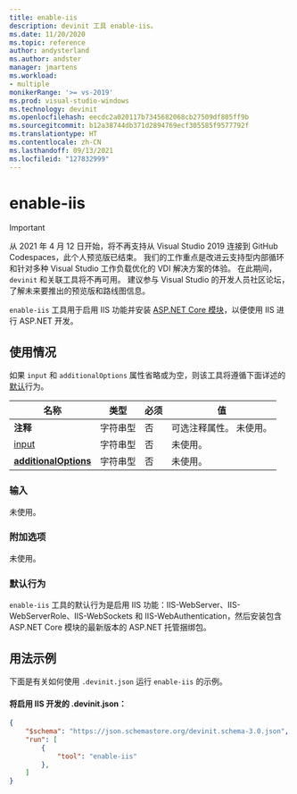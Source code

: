 ```yaml
---
title: enable-iis
description: devinit 工具 enable-iis。
ms.date: 11/20/2020
ms.topic: reference
author: andysterland
ms.author: andster
manager: jmartens
ms.workload:
- multiple
monikerRange: '>= vs-2019'
ms.prod: visual-studio-windows
ms.technology: devinit
ms.openlocfilehash: eecdc2a020117b7345682068cb27509df805ff9b
ms.sourcegitcommit: b12a38744db371d2894769ecf305585f9577792f
ms.translationtype: HT
ms.contentlocale: zh-CN
ms.lasthandoff: 09/13/2021
ms.locfileid: "127832999"
---
```

# <a name="enable-iis"></a>enable-iis

> [!IMPORTANT]
> 从 2021 年 4 月 12 日开始，将不再支持从 Visual Studio 2019 连接到 GitHub Codespaces，此个人预览版已结束。 我们的工作重点是改进云支持型内部循环和针对多种 Visual Studio 工作负载优化的 VDI 解决方案的体验。 在此期间，`devinit` 和关联工具将不再可用。 建议参与 Visual Studio 的开发人员社区论坛，了解未来要推出的预览版和路线图信息。

`enable-iis` 工具用于启用 IIS 功能并安装 [ASP.NET Core 模块](/aspnet/core/host-and-deploy/aspnet-core-module)，以便使用 IIS 进行 ASP.NET 开发。

## <a name="usage"></a>使用情况

如果 `input` 和 `additionalOptions` 属性省略或为空，则该工具将遵循下面详述的[默认](#default-behavior)行为。

| 名称                                             | 类型   | 必须 | 值                                                                               |
|--------------------------------------------------|--------|----------|-------------------------------------------------------------------------------------|
| **注释**                                     | 字符串型 | 否       | 可选注释属性。 未使用。                                               |
| [input](#input)                              | 字符串型 | 否       | 未使用。                                                                           |
| [**additionalOptions**](#additional-options)     | 字符串型 | 否       | 未使用。                                                                           |

### <a name="input"></a>输入

未使用。

### <a name="additional-options"></a>附加选项

未使用。

### <a name="default-behavior"></a>默认行为

`enable-iis` 工具的默认行为是启用 IIS 功能：IIS-WebServer、IIS-WebServerRole、IIS-WebSockets 和 IIS-WebAuthentication，然后安装包含 ASP.NET Core 模块的最新版本的 ASP.NET 托管捆绑包。

## <a name="example-usage"></a>用法示例
下面是有关如何使用 `.devinit.json` 运行 `enable-iis` 的示例。

#### <a name="devinitjson-that-will-enable-iis-development"></a>将启用 IIS 开发的 .devinit.json：
```json
{
    "$schema": "https://json.schemastore.org/devinit.schema-3.0.json",
    "run": [
        {
            "tool": "enable-iis"
        },
    ]
}
```